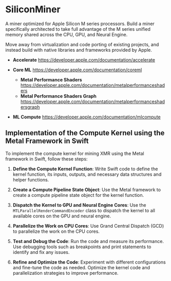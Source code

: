 # SiliconMiner
A miner optimized for Apple Silicon M series processors.
Build a miner specifically architected to take full advantage of the M series unified memory shared across the CPU, GPU, and Neural Engine. 

Move away from virtualization and code porting of existing projects, and instead build with native libraries and frameworks provided by Apple.

- **Accelerate**
https://developer.apple.com/documentation/accelerate

- **Core ML**
https://developer.apple.com/documentation/coreml
  - **Metal Performance Shaders**
    https://developer.apple.com/documentation/metalperformanceshaders
  - **Metal Performance Shaders Graph**
    https://developer.apple.com/documentation/metalperformanceshadersgraph

- **ML Compute**
  https://developer.apple.com/documentation/mlcompute

## Implementation of the Compute Kernel using the Metal Framework in Swift

To implement the compute kernel for mining XMR using the Metal framework in Swift, follow these steps:

1. **Define the Compute Kernel Function**: Write Swift code to define the kernel function, its inputs, outputs, and necessary data structures and helper functions.

2. **Create a Compute Pipeline State Object**: Use the Metal framework to create a compute pipeline state object for the kernel function.

3. **Dispatch the Kernel to GPU and Neural Engine Cores**: Use the `MTLParallelRenderCommandEncoder` class to dispatch the kernel to all available cores on the GPU and neural engine.

4. **Parallelize the Work on CPU Cores**: Use Grand Central Dispatch (GCD) to parallelize the work on the CPU cores.

5. **Test and Debug the Code**: Run the code and measure its performance. Use debugging tools such as breakpoints and print statements to identify and fix any issues.

6. **Refine and Optimize the Code**: Experiment with different configurations and fine-tune the code as needed. Optimize the kernel code and parallelization strategies to improve performance.
